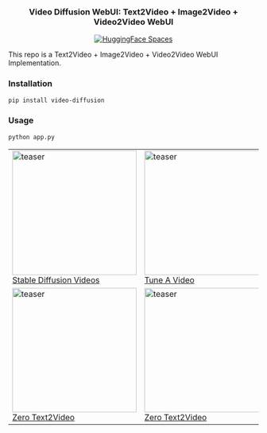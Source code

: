 <div align="center">
<h3>
    Video Diffusion WebUI: Text2Video + Image2Video + Video2Video WebUI
</h3>
<div>
    <a href="https://huggingface.co/spaces/ArtGAN/Video-Diffusion-WebUI"><img src="https://huggingface.co/datasets/huggingface/badges/raw/main/open-in-hf-spaces-sm.svg" alt="HuggingFace Spaces"></a>

</div>
</div>

This repo is a Text2Video + Image2Video + Video2Video WebUI Implementation.
### Installation
```bash
pip install video-diffusion
```
### Usage
```python
python app.py
```

<table>
  <tr>
    <td>
      <img width="250" alt="teaser" src="https://github.com/kadirnar/Video-Diffusion-WebUI/releases/download/v0.0.1/testv0.gif"><br>
      <a href="https://github.com/nateraw/stable-diffusion-videos">Stable Diffusion Videos</a>
    </td>
    <td>
      <img width="250" alt="teaser" src="https://github.com/kadirnar/Video-Diffusion-WebUI/releases/download/v0.0.1/testv1.gif"><br>
      <a href="https://github.com/showlab/Tune-A-Video">Tune A Video</a>
    </td>
    <td>
      <img width="250" alt="teaser" src="https://github.com/kadirnar/Video-Diffusion-WebUI/releases/download/v0.0.1/testv2.gif"><br>
      <a href="https://github.com/v8hid/infinite-zoom-stable-diffusion">Stable Diffusion Zoom Out and In</a>
    </td>
  </tr>
  <tr>
    <td>
      <img width="250" alt="teaser" src="https://github.com/kadirnar/Video-Diffusion-WebUI/releases/download/v0.0.1/testv4.gif"><br>
      <a href="https://github.com/Picsart-AI-Research/Text2Video-Zero">Zero Text2Video</a>
    </td>
    <td>
      <img width="250" alt="teaser" src="https://github.com/kadirnar/Video-Diffusion-WebUI/releases/download/v0.0.1/testv3.gif"><br>
      <a href="https://github.com/Picsart-AI-Research/Text2Video-Zero">Zero Text2Video</a>
    </td>
    <td>
    </td>
  </tr>
</table>
